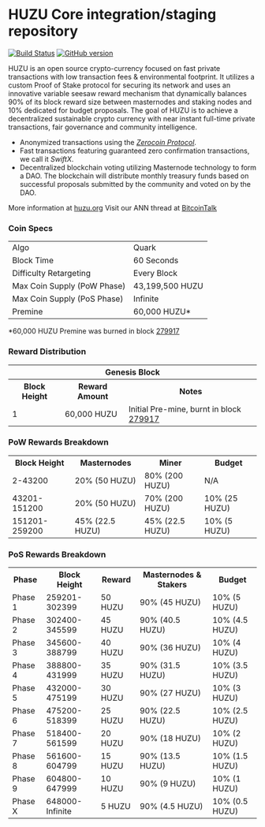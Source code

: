 HUZU Core integration/staging repository
=====================================

[![Build Status](https://travis-ci.org/HUZU-Project/HUZU.svg?branch=master)](https://travis-ci.org/HUZU-Project/HUZU) [![GitHub version](https://badge.fury.io/gh/HUZU-Project%2FHUZU.svg)](https://badge.fury.io/gh/HUZU-Project%2FHUZU)

HUZU is an open source crypto-currency focused on fast private transactions with low transaction fees & environmental footprint.  It utilizes a custom Proof of Stake protocol for securing its network and uses an innovative variable seesaw reward mechanism that dynamically balances 90% of its block reward size between masternodes and staking nodes and 10% dedicated for budget proposals. The goal of HUZU is to achieve a decentralized sustainable crypto currency with near instant full-time private transactions, fair governance and community intelligence.
- Anonymized transactions using the [_Zerocoin Protocol_](http://www.huzu.org/zpiv).
- Fast transactions featuring guaranteed zero confirmation transactions, we call it _SwiftX_.
- Decentralized blockchain voting utilizing Masternode technology to form a DAO. The blockchain will distribute monthly treasury funds based on successful proposals submitted by the community and voted on by the DAO.

More information at [huzu.org](http://www.huzu.org) Visit our ANN thread at [BitcoinTalk](http://www.bitcointalk.org/index.php?topic=1262920)

### Coin Specs
<table>
<tr><td>Algo</td><td>Quark</td></tr>
<tr><td>Block Time</td><td>60 Seconds</td></tr>
<tr><td>Difficulty Retargeting</td><td>Every Block</td></tr>
<tr><td>Max Coin Supply (PoW Phase)</td><td>43,199,500 HUZU</td></tr>
<tr><td>Max Coin Supply (PoS Phase)</td><td>Infinite</td></tr>
<tr><td>Premine</td><td>60,000 HUZU*</td></tr>
</table>

*60,000 HUZU Premine was burned in block [279917](http://www.presstab.pw/phpexplorer/HUZU/block.php?blockhash=206d9cfe859798a0b0898ab00d7300be94de0f5469bb446cecb41c3e173a57e0)

### Reward Distribution

<table>
<th colspan=4>Genesis Block</th>
<tr><th>Block Height</th><th>Reward Amount</th><th>Notes</th></tr>
<tr><td>1</td><td>60,000 HUZU</td><td>Initial Pre-mine, burnt in block <a href="http://www.presstab.pw/phpexplorer/HUZU/block.php?blockhash=206d9cfe859798a0b0898ab00d7300be94de0f5469bb446cecb41c3e173a57e0">279917</a></td></tr>
</table>

### PoW Rewards Breakdown

<table>
<th>Block Height</th><th>Masternodes</th><th>Miner</th><th>Budget</th>
<tr><td>2-43200</td><td>20% (50 HUZU)</td><td>80% (200 HUZU)</td><td>N/A</td></tr>
<tr><td>43201-151200</td><td>20% (50 HUZU)</td><td>70% (200 HUZU)</td><td>10% (25 HUZU)</td></tr>
<tr><td>151201-259200</td><td>45% (22.5 HUZU)</td><td>45% (22.5 HUZU)</td><td>10% (5 HUZU)</td></tr>
</table>

### PoS Rewards Breakdown

<table>
<th>Phase</th><th>Block Height</th><th>Reward</th><th>Masternodes & Stakers</th><th>Budget</th>
<tr><td>Phase 1</td><td>259201-302399</td><td>50 HUZU</td><td>90% (45 HUZU)</td><td>10% (5 HUZU)</td></tr>
<tr><td>Phase 2</td><td>302400-345599</td><td>45 HUZU</td><td>90% (40.5 HUZU)</td><td>10% (4.5 HUZU)</td></tr>
<tr><td>Phase 3</td><td>345600-388799</td><td>40 HUZU</td><td>90% (36 HUZU)</td><td>10% (4 HUZU)</td></tr>
<tr><td>Phase 4</td><td>388800-431999</td><td>35 HUZU</td><td>90% (31.5 HUZU)</td><td>10% (3.5 HUZU)</td></tr>
<tr><td>Phase 5</td><td>432000-475199</td><td>30 HUZU</td><td>90% (27 HUZU)</td><td>10% (3 HUZU)</td></tr>
<tr><td>Phase 6</td><td>475200-518399</td><td>25 HUZU</td><td>90% (22.5 HUZU)</td><td>10% (2.5 HUZU)</td></tr>
<tr><td>Phase 7</td><td>518400-561599</td><td>20 HUZU</td><td>90% (18 HUZU)</td><td>10% (2 HUZU)</td></tr>
<tr><td>Phase 8</td><td>561600-604799</td><td>15 HUZU</td><td>90% (13.5 HUZU)</td><td>10% (1.5 HUZU)</td></tr>
<tr><td>Phase 9</td><td>604800-647999</td><td>10 HUZU</td><td>90% (9 HUZU)</td><td>10% (1 HUZU)</td></tr>
<tr><td>Phase X</td><td>648000-Infinite</td><td>5 HUZU</td><td>90% (4.5 HUZU)</td><td>10% (0.5 HUZU)</td></tr>
</table>
